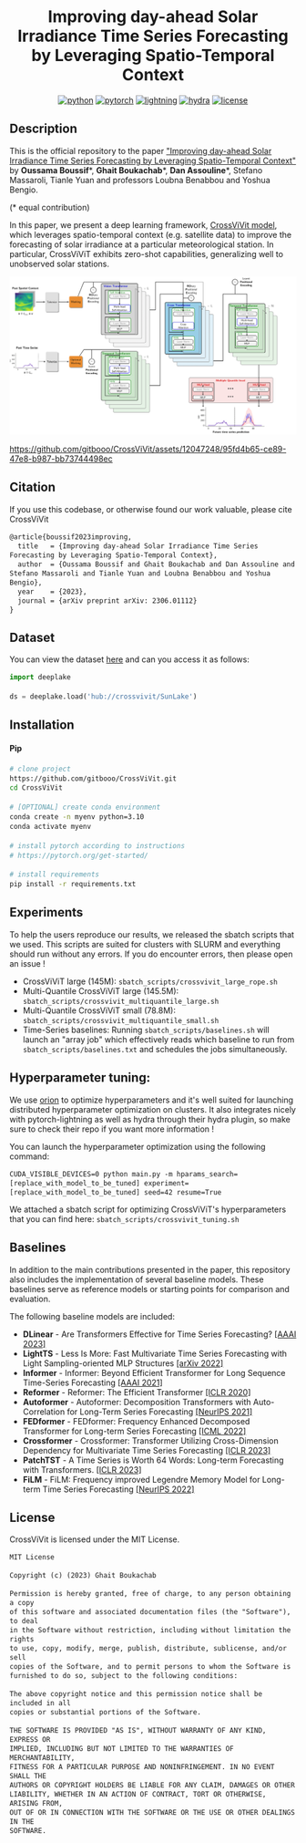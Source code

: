 <div align="center">
  
# Improving day-ahead Solar Irradiance Time Series Forecasting by Leveraging Spatio-Temporal Context

[![python](https://img.shields.io/badge/-Python_3.8_%7C_3.9_%7C_3.10-blue?logo=python&logoColor=white)](https://github.com/pre-commit/pre-commit)
[![pytorch](https://img.shields.io/badge/PyTorch_2.0+-ee4c2c?logo=pytorch&logoColor=white)](https://pytorch.org/get-started/locally/)
[![lightning](https://img.shields.io/badge/-Lightning_2.0+-792ee5?logo=pytorchlightning&logoColor=white)](https://pytorchlightning.ai/)
[![hydra](https://img.shields.io/badge/Config-Hydra_1.3-89b8cd)](https://hydra.cc/) 
[![license](https://img.shields.io/badge/License-MIT-green.svg?labelColor=gray)](https://github.com/gitbooo/TSF_context_Eumetsat/blob/neurips_2023/README.md#license)
 
</div>

## Description

This is the official repository to the paper ["Improving day-ahead Solar Irradiance Time Series Forecasting by Leveraging Spatio-Temporal Context"](https://arxiv.org/abs/2306.01112) by **Oussama Boussif**\*, **Ghait Boukachab**\*, **Dan Assouline**\*, Stefano Massaroli, Tianle Yuan and professors Loubna Benabbou and Yoshua Bengio.

(* equal contribution)

In this paper, we present a deep learning framework, [CrossViVit model](https://github.com/gitbooo/TSF_context_Eumetsat/blob/neurips_2023/src/models/cross_vivit_bis.py),  which leverages spatio-temporal context (e.g. satellite data) to improve the forecasting of solar irradiance at a particular meteorological station. In particular, CrossViViT exhibits zero-shot capabilities, generalizing well to unobserved solar stations.

![My Image](CrossViViT_fig.png)


https://github.com/gitbooo/CrossViVit/assets/12047248/95fd4b65-ce89-47e8-b987-bb73744498ec


## Citation
If you use this codebase, or otherwise found our work valuable, please cite CrossViVit

```
@article{boussif2023improving,
  title   = {Improving day-ahead Solar Irradiance Time Series Forecasting by Leveraging Spatio-Temporal Context},
  author  = {Oussama Boussif and Ghait Boukachab and Dan Assouline and Stefano Massaroli and Tianle Yuan and Loubna Benabbou and Yoshua Bengio},
  year    = {2023},
  journal = {arXiv preprint arXiv: 2306.01112}
}
```
## Dataset
You can view the dataset [here](https://app.activeloop.ai/crossvivit/SunLake) and can you access it as follows:
```python
import deeplake

ds = deeplake.load('hub://crossvivit/SunLake')
```
## Installation

#### Pip

```bash
# clone project
https://github.com/gitbooo/CrossViVit.git
cd CrossViVit

# [OPTIONAL] create conda environment
conda create -n myenv python=3.10
conda activate myenv

# install pytorch according to instructions
# https://pytorch.org/get-started/

# install requirements
pip install -r requirements.txt
```
## Experiments
To help the users reproduce our results, we released the sbatch scripts that we used. This scripts are suited for clusters with SLURM and everything should run without any errors. If you do encounter errors, then please open an issue !

 - CrossViViT large (145M): ``sbatch_scripts/crossvivit_large_rope.sh``
 - Multi-Quantile CrossViViT large (145.5M): ``sbatch_scripts/crossvivit_multiquantile_large.sh``
 - Multi-Quantile CrossViViT small (78.8M): ``sbatch_scripts/crossvivit_multiquantile_small.sh``
 - Time-Series baselines: Running ``sbatch_scripts/baselines.sh`` will launch an "array job" which effectively reads which baseline to run from ``sbatch_scripts/baselines.txt`` and schedules the jobs simultaneously.

## Hyperparameter tuning:
We use [orion](https://github.com/Epistimio/orion) to optimize hyperparameters and it's well suited for launching distributed hyperparameter optimization on clusters. It also integrates nicely with pytorch-lightning as well as hydra through their hydra plugin, so make sure to check their repo if you want more information !

You can launch the hyperparameter optimization using the following command:
```
CUDA_VISIBLE_DEVICES=0 python main.py -m hparams_search=[replace_with_model_to_be_tuned] experiment=[replace_with_model_to_be_tuned] seed=42 resume=True
```

We attached a sbatch script for optimizing CrossViViT's hyperparameters that you can find here: ``sbatch_scripts/crossvivit_tuning.sh``

## Baselines

In addition to the main contributions presented in the paper, this repository also includes the implementation of several baseline models. These baselines serve as reference models or starting points for comparison and evaluation.

The following baseline models are included:

  -  **DLinear** - Are Transformers Effective for Time Series Forecasting? [[AAAI 2023]](https://arxiv.org/pdf/2205.13504.pdf)
  -  **LightTS** - Less Is More: Fast Multivariate Time Series Forecasting with Light Sampling-oriented MLP Structures [[arXiv 2022]](https://arxiv.org/abs/2207.01186)
  -  **Informer** - Informer: Beyond Efficient Transformer for Long Sequence Time-Series Forecasting [[AAAI 2021]](https://arxiv.org/abs/2012.07436) 
  -  **Reformer** - Reformer: The Efficient Transformer [[ICLR 2020]](https://arxiv.org/abs/2001.04451)
  -  **Autoformer** - Autoformer: Decomposition Transformers with Auto-Correlation for Long-Term Series Forecasting [[NeurIPS 2021]](https://arxiv.org/abs/2106.13008)
  -  **FEDformer** - FEDformer: Frequency Enhanced Decomposed Transformer for Long-term Series Forecasting [[ICML 2022]](https://arxiv.org/abs/2201.12740) 
  -  **Crossformer** - Crossformer: Transformer Utilizing Cross-Dimension Dependency for Multivariate Time Series Forecasting [[ICLR 2023]](https://openreview.net/forum?id=vSVLM2j9eie)
  -  **PatchTST** - A Time Series is Worth 64 Words: Long-term Forecasting with Transformers. [[ICLR 2023]](https://arxiv.org/abs/2211.14730)
  -  **FiLM** - FiLM: Frequency improved Legendre Memory Model for Long-term Time Series Forecasting [[NeurIPS 2022]](https://arxiv.org/abs/2205.08897)
  
## License

CrossViVit is licensed under the MIT License.

```
MIT License

Copyright (c) (2023) Ghait Boukachab

Permission is hereby granted, free of charge, to any person obtaining a copy
of this software and associated documentation files (the "Software"), to deal
in the Software without restriction, including without limitation the rights
to use, copy, modify, merge, publish, distribute, sublicense, and/or sell
copies of the Software, and to permit persons to whom the Software is
furnished to do so, subject to the following conditions:

The above copyright notice and this permission notice shall be included in all
copies or substantial portions of the Software.

THE SOFTWARE IS PROVIDED "AS IS", WITHOUT WARRANTY OF ANY KIND, EXPRESS OR
IMPLIED, INCLUDING BUT NOT LIMITED TO THE WARRANTIES OF MERCHANTABILITY,
FITNESS FOR A PARTICULAR PURPOSE AND NONINFRINGEMENT. IN NO EVENT SHALL THE
AUTHORS OR COPYRIGHT HOLDERS BE LIABLE FOR ANY CLAIM, DAMAGES OR OTHER
LIABILITY, WHETHER IN AN ACTION OF CONTRACT, TORT OR OTHERWISE, ARISING FROM,
OUT OF OR IN CONNECTION WITH THE SOFTWARE OR THE USE OR OTHER DEALINGS IN THE
SOFTWARE.
```
